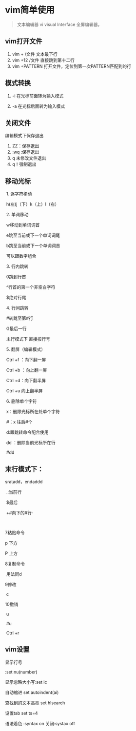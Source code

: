 # vim简单使用

> 文本编辑器 vi visual Interface 全屏编辑器，

## vim打开文件

1. vim + /文件   文本最下行
2. vim +12  /文件        直接跳到第十二行
3. vim +PATTERN 打开文件，定位到第一次PATTERN匹配到的行

## 模式转换

1. -i 在光标前面转为输入模式

2. -a 在光标后面转为输入模式

## 关闭文件

编辑模式下保存退出

1. ZZ：保存退出
2. :wq :保存退出
3. q 未修改文件退出
4. q！强制退出

## 移动光标

​	1. 逐字符移动

​		h(左)j（下）k（上）l（右）

​	2. 单词移动

​		w移动到单词词首

​		e跳至当前或下一个单词词尾

​		b跳至当前或下一个单词词首

​		可以跟数字组合

​	3. 行内跳转

​		0跳到行首

​		^行首的第一个非空白字符

​		$绝对行尾

​	4. 行间跳转

​		\#转跳至第#行

​		G最后一行

​		末行模式下 直接按行号

​	5. 翻屏（编辑模式）

​		Ctrl +f ：向下翻一屏

​		Ctrl +b ：向上翻一屏

​		Ctrl +d：向下翻半屏

​		Ctrl +u 向上翻半屏

​	6. 删除单个字符

​		x：删除光标所在处单个字符

​		\#：x 往后#个

​		d:跟跳转命令配合使用

​		dd ：删除当前光标所在行

​		#dd

## 末行模式下：

sratadd，endaddd

​	.:当前行

​	$最后

​	+#向下的#行·

​	

7粘贴命令

p 下方

P 上方

8复制命令

​       用法同d

9修改

​	c

10撤销

​	u

​	#u

​	Ctrl +r

## vim设置

显示行号

:set nu(number)

显示忽略大小写:set ic

自动缩进 set autoindent(ai)

查找到的文本高亮 set hlsearch

设置tab set ts=4

语法着色 :syntax on 关闭:systax off